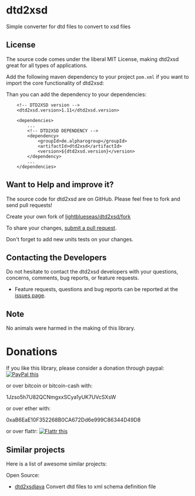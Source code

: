 # dtd2xsd

Simple converter for dtd files to convert to xsd files

## License

The source code comes under the liberal MIT License, making dtd2xsd great for all types of applications.

Add the following maven dependency to your project `pom.xml` if you want to import the core functionality of dtd2xsd:

Than you can add the dependency to your dependencies:

		<!-- DTD2XSD version -->
		<dtd2xsd.version>1.11</dtd2xsd.version>

		<dependencies>
			...
            <!-- DTD2XSD DEPENDENCY -->
			<dependency>
				<groupId>de.alpharogroup</groupId>
				<artifactId>dtd2xsd</artifactId>
				<version>${dtd2xsd.version}</version>
			</dependency>
			...
		</dependencies>


## Want to Help and improve it? ###

The source code for dtd2xsd are on GitHub. Please feel free to fork and send pull requests!

Create your own fork of [lightblueseas/dtd2xsd/fork](https://github.com/lightblueseas/dtd2xsd/fork)

To share your changes, [submit a pull request](https://github.com/lightblueseas/dtd2xsd/pull/new/develop).

Don't forget to add new units tests on your changes.

## Contacting the Developers

Do not hesitate to contact the dtd2xsd developers with your questions, concerns, comments, bug reports, or feature requests.
- Feature requests, questions and bug reports can be reported at the [issues page](https://github.com/lightblueseas/dtd2xsd/issues).

## Note

No animals were harmed in the making of this library.

# Donations

If you like this library, please consider a donation through paypal: <a href="https://www.paypal.com/cgi-bin/webscr?cmd=_s-xclick&hosted_button_id=B37J9DZF6G9ZC" target="_blank">
<img src="https://www.paypalobjects.com/en_US/GB/i/btn/btn_donateCC_LG.gif" alt="PayPal this" title="PayPal – The safer, easier way to pay online!" border="0" />
</a>

or over bitcoin or bitcoin-cash with:

1Jzso5h7U82QCNmgxxSCya1yUK7UVcSXsW

or over ether with:

0xaB6EaE10F352268B0CA672Dd6e999C86344D49D8

or over flattr: 
<a href="https://flattr.com/submit/auto?fid=r7vp62&url=https%3A%2F%2Fgithub.com%2Flightblueseas%2Fdtd2xsd" target="_blank">
<img src="http://api.flattr.com/button/flattr-badge-large.png" alt="Flattr this" title="Flattr this" border="0" />
</a>

## Similar projects

Here is a list of awesome similar projects:

Open Source:

 * [dtd2xsdjava](https://code.google.com/archive/p/dtd2xsdjava/) Convert dtd files to xml schema definition file


